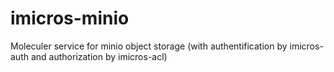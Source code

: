 # imicros-minio
Moleculer service for minio object storage (with authentification  by imicros-auth and authorization by imicros-acl) 
